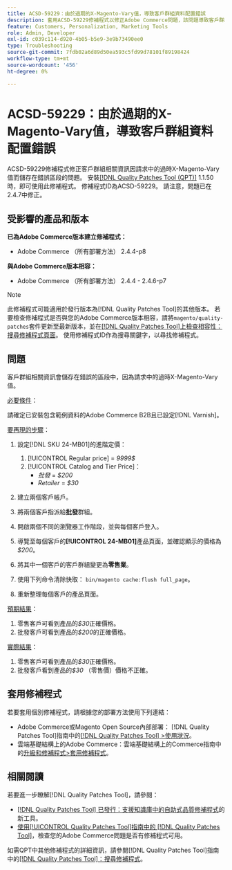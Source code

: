 ```yaml
---
title: ACSD-59229：由於過期的X-Magento-Vary值，導致客戶群組資料配置錯誤
description: 套用ACSD-59229修補程式以修正Adobe Commerce問題，該問題導致客戶群組相關資訊因請求中的過時X-Magento-Vary值而儲存在錯誤的區段中。
feature: Customers, Personalization, Marketing Tools
role: Admin, Developer
exl-id: c039c114-d920-4b05-b5e9-3e9b73490ee0
type: Troubleshooting
source-git-commit: 7fdb02a6d89d50ea593c5fd99d78101f89198424
workflow-type: tm+mt
source-wordcount: '456'
ht-degree: 0%

---
```


# ACSD-59229：由於過期的X-Magento-Vary值，導致客戶群組資料配置錯誤

ACSD-59229修補程式修正客戶群組相關資訊因請求中的過時X-Magento-Vary值而儲存在錯誤區段的問題。 安裝[[!DNL Quality Patches Tool (QPT)]](https://experienceleague.adobe.com/en/docs/commerce-operations/tools/quality-patches-tool/quality-patches-tool-to-self-serve-quality-patches) 1.1.50時，即可使用此修補程式。 修補程式ID為ACSD-59229。 請注意，問題已在2.4.7中修正。

## 受影響的產品和版本

**已為Adobe Commerce版本建立修補程式：**

* Adobe Commerce （所有部署方法） 2.4.4-p8

**與Adobe Commerce版本相容：**

* Adobe Commerce （所有部署方法） 2.4.4 - 2.4.6-p7

>[!NOTE]
>
>此修補程式可能適用於發行版本為[!DNL Quality Patches Tool]的其他版本。 若要檢查修補程式是否與您的Adobe Commerce版本相容，請將`magento/quality-patches`套件更新至最新版本，並在[[!DNL Quality Patches Tool]上檢查相容性：搜尋修補程式頁面](https://experienceleague.adobe.com/tools/commerce-quality-patches/index.html)。 使用修補程式ID作為搜尋關鍵字，以尋找修補程式。

## 問題

客戶群組相關資訊會儲存在錯誤的區段中，因為請求中的過時X-Magento-Vary值。

<u>必要條件</u>：

請確定已安裝包含範例資料的Adobe Commerce B2B且已設定[!DNL Varnish]。

<u>要再現的步驟</u>：

1. 設定[!DNL SKU 24-MB01]的進階定價：
   1. [!UICONTROL Regular price] = *9999$*
   1. [!UICONTROL Catalog and Tier Price]：
      * *批發* = *$200*
      * *Retailer* = *$30*

1. 建立兩個客戶帳戶。
1. 將兩個客戶指派給&#x200B;**批發**&#x200B;群組。
1. 開啟兩個不同的瀏覽器工作階段，並與每個客戶登入。
1. 導覽至每個客戶的&#x200B;**[!UICONTROL 24-MB01]**&#x200B;產品頁面，並確認顯示的價格為&#x200B;*$200*。
1. 將其中一個客戶的客戶群組變更為&#x200B;**零售業**。
1. 使用下列命令清除快取： `bin/magento cache:flush full_page`。
1. 重新整理每個客戶的產品頁面。

<u>預期結果</u>：

1. 零售客戶可看到產品的&#x200B;*$30*&#x200B;正確價格。
1. 批發客戶可看到產品的&#x200B;*$200*&#x200B;的正確價格。

<u>實際結果</u>：

1. 零售客戶可看到產品的&#x200B;*$30*&#x200B;正確價格。
1. 批發客戶看到產品的&#x200B;*$30* （零售價）價格不正確。

## 套用修補程式

若要套用個別修補程式，請根據您的部署方法使用下列連結：

* Adobe Commerce或Magento Open Source內部部署： [!DNL Quality Patches Tool]指南中的[[!DNL Quality Patches Tool] >使用狀況](/help/tools/quality-patches-tool/usage.md)。
* 雲端基礎結構上的Adobe Commerce：雲端基礎結構上的Commerce指南中的[升級和修補程式>套用修補程式](https://experienceleague.adobe.com/docs/commerce-cloud-service/user-guide/develop/upgrade/apply-patches.html)。

## 相關閱讀

若要進一步瞭解[!DNL Quality Patches Tool]，請參閱：

* [[!DNL Quality Patches Tool] 已發行：支援知識庫中的自助式品質修補程式](https://experienceleague.adobe.com/en/docs/commerce-operations/tools/quality-patches-tool/quality-patches-tool-to-self-serve-quality-patches)的新工具。
* [使用[!UICONTROL Quality Patches Tool]指南中的 [!DNL Quality Patches Tool]](/help/tools/quality-patches-tool/patches-available-in-qpt/check-patch-for-magento-issue-with-magento-quality-patches.md)，檢查您的Adobe Commerce問題是否有修補程式可用。


如需QPT中其他修補程式的詳細資訊，請參閱[!DNL Quality Patches Tool]指南中的[[!DNL Quality Patches Tool]：搜尋修補程式](https://experienceleague.adobe.com/tools/commerce-quality-patches/index.html)。
